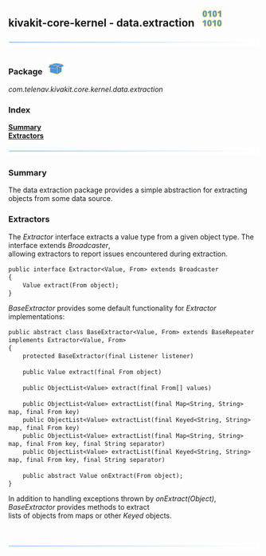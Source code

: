 ## kivakit-core-kernel - data.extraction &nbsp; ![](../../../documentation/images/bits-40.png)
![](../documentation/images/horizontal-line.png)

### Package &nbsp; ![](../../../documentation/images/box-32.png)

*com.telenav.kivakit.core.kernel.data.extraction*

### Index

[**Summary**](#summary)  
[**Extractors**](#extractors)

![](../documentation/images/horizontal-line.png)

### Summary <a name="summary"></a>

The data extraction package provides a simple abstraction for extracting objects from some data source.

### Extractors <a name="extractors"></a>

The *Extractor* interface extracts a value type from a given object type. The interface extends *Broadcaster*,   
allowing extractors to report issues encountered during extraction.

    public interface Extractor<Value, From> extends Broadcaster
    {
        Value extract(From object);
    }

*BaseExtractor* provides some default functionality for *Extractor* implementations:

    public abstract class BaseExtractor<Value, From> extends BaseRepeater implements Extractor<Value, From>
    {
        protected BaseExtractor(final Listener listener)
    
        public Value extract(final From object)
    
        public ObjectList<Value> extract(final From[] values)

        public ObjectList<Value> extractList(final Map<String, String> map, final From key)
        public ObjectList<Value> extractList(final Keyed<String, String> map, final From key)
        public ObjectList<Value> extractList(final Map<String, String> map, final From key, final String separator)
        public ObjectList<Value> extractList(final Keyed<String, String> map, final From key, final String separator)

        public abstract Value onExtract(From object);
    }

In addition to handling exceptions thrown by *onExtract(Object)*, *BaseExtractor* provides methods to extract  
lists of objects from maps or other *Keyed* objects.

<br/>

![](../documentation/images/horizontal-line.png)
